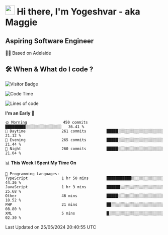 <h1><img src="https://emojis.slackmojis.com/emojis/images/1531849430/4246/blob-sunglasses.gif?1531849430" width="30"/> Hi there, I'm Yogeshvar - aka Maggie</h1>

## Aspiring Software Engineer
🏂🏻  Based on Adelaide 

## 🛠 When & What do I code ?  

![Visitor Badge](https://visitor-badge.feriirawann.repl.co?username=yogeshvar&repo=yogeshvar&label=Visitors&style=plastic&color=%23457BFF&contentType=svg)

<!--START_SECTION:waka-->
![Code Time](http://img.shields.io/badge/Code%20Time-2%2C901%20hrs%207%20mins-blue)

![Lines of code](https://img.shields.io/badge/From%20Hello%20World%20I%27ve%20Written-4.2%20million%20lines%20of%20code-blue)

**I'm an Early 🐤** 

```text
🌞 Morning                450 commits         █████████░░░░░░░░░░░░░░░░   36.41 % 
🌆 Daytime                261 commits         █████░░░░░░░░░░░░░░░░░░░░   21.12 % 
🌃 Evening                265 commits         █████░░░░░░░░░░░░░░░░░░░░   21.44 % 
🌙 Night                  260 commits         █████░░░░░░░░░░░░░░░░░░░░   21.04 % 
```


📊 **This Week I Spent My Time On** 

```text
💬 Programming Languages: 
TypeScript               1 hr 50 mins        ███████████░░░░░░░░░░░░░░   44.36 % 
JavaScript               1 hr 3 mins         ██████░░░░░░░░░░░░░░░░░░░   25.68 % 
Other                    46 mins             █████░░░░░░░░░░░░░░░░░░░░   18.52 % 
PHP                      21 mins             ██░░░░░░░░░░░░░░░░░░░░░░░   08.80 % 
XML                      5 mins              █░░░░░░░░░░░░░░░░░░░░░░░░   02.30 % 
```


 Last Updated on 25/05/2024 20:40:55 UTC
<!--END_SECTION:waka-->
